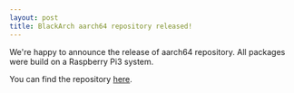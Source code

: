 ```yaml
---
layout: post
title: BlackArch aarch64 repository released!
---
```


We're happy to announce the release of aarch64 repository. All packages were build on a Raspberry Pi3 system.

You can find the repository [here](https://blackarch.org/blackarch/blackarch/os/aarch64/). 